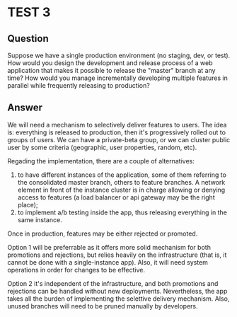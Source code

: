 # TEST 3

## Question
Suppose we have a single production environment (no staging, dev, or test).
How would you design the development and release process of a web application that makes it possible to release the "master" branch at any time?
How would you manage incrementally developing multiple features in parallel while frequently releasing to production?


## Answer
We will need a mechanism to selectively deliver features to users. 
The idea is: everything is released to production, then it's progressively rolled out to groups of users. We can have a private-beta group, or we can cluster public user by some criteria (geographic, user properties, random, etc).

Regading the implementation, there are a couple of alternatives:

1. to have different instances of the application, some of them referring to the consolidated master branch, others to feature branches. A network element in front of the instance cluster is in charge allowing or denying access to features (a load balancer or api gateway may be the right place);
2. to implement a/b testing inside the app, thus releasing everything in the same instance.

Once in production, features may be either rejected or promoted.

Option 1 will be preferrable as it offers more solid mechanism for both promotions and rejections, but relies heavily on the infrastructure (that is, it cannot be done with a single-instance app). Also, it will need system operations in order for changes to be effective.

Option 2 it's independent of the infrastructure, and both promotions and rejections can be handled without new deployments. Nevertheless, the app takes all the burden of implementing the selettive delivery mechanism. Also, unused branches will need to be pruned manually by developers.
